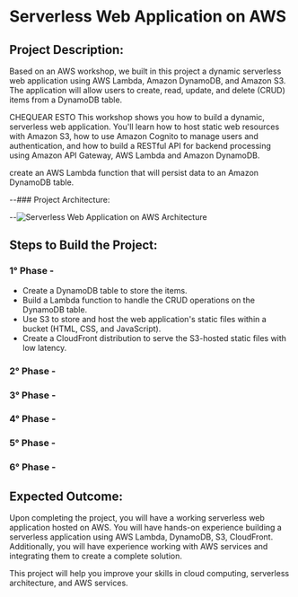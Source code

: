 # Serverless Web Application on AWS

## Project Description:

Based on an AWS workshop, we built in this project a dynamic serverless web application using AWS Lambda, Amazon DynamoDB, and Amazon S3. The application will allow users to create, read, update, and delete (CRUD) items from a DynamoDB table.

CHEQUEAR ESTO 
This workshop shows you how to build a dynamic, serverless web application. You'll learn how to host static web resources with Amazon S3, how to use Amazon Cognito to manage users and authentication, and how to build a RESTful API for backend processing using Amazon API Gateway, AWS Lambda and Amazon DynamoDB.










create an AWS Lambda function that will persist data to an Amazon DynamoDB table.




--### Project Architecture:

--![Serverless Web Application on AWS Architecture](https://user-images.githubusercontent.com/66474973/228492073-5cd3d975-3439-4ce4-b109-fb33997df3c3.png)


## Steps to Build the Project:

### 1° Phase - 

* Create a DynamoDB table to store the items.
* Build a Lambda function to handle the CRUD operations on the DynamoDB table.
* Use S3 to store and host the web application's static files within a bucket (HTML, CSS, and JavaScript).
* Create a CloudFront distribution to serve the S3-hosted static files with low latency.

### 2° Phase - 

### 3° Phase - 

### 4° Phase - 

### 5° Phase - 

### 6° Phase - 


## Expected Outcome:

Upon completing the project, you will have a working serverless web application hosted on AWS.
You will have hands-on experience building a serverless application using AWS Lambda, DynamoDB, S3, CloudFront.
Additionally, you will have experience working with AWS services and integrating them to create a complete solution.

This project will help you improve your skills in cloud computing, serverless architecture, and AWS services.






